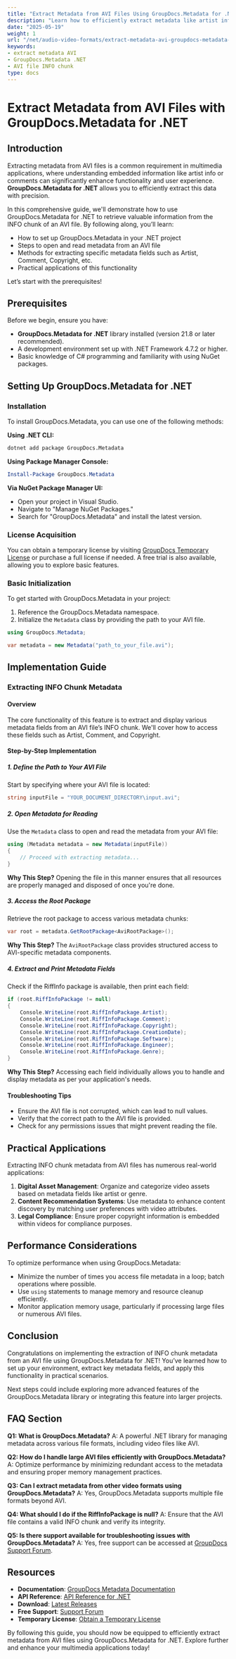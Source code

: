 ```yaml
---
title: "Extract Metadata from AVI Files Using GroupDocs.Metadata for .NET&#58; A Comprehensive Guide"
description: "Learn how to efficiently extract metadata like artist info and comments from AVI files using GroupDocs.Metadata for .NET. Enhance your multimedia applications today!"
date: "2025-05-19"
weight: 1
url: "/net/audio-video-formats/extract-metadata-avi-groupdocs-metadata-net/"
keywords:
- extract metadata AVI
- GroupDocs.Metadata .NET
- AVI file INFO chunk
type: docs
---
```

# Extract Metadata from AVI Files with GroupDocs.Metadata for .NET

## Introduction

Extracting metadata from AVI files is a common requirement in multimedia applications, where understanding embedded information like artist info or comments can significantly enhance functionality and user experience. **GroupDocs.Metadata for .NET** allows you to efficiently extract this data with precision.

In this comprehensive guide, we'll demonstrate how to use GroupDocs.Metadata for .NET to retrieve valuable information from the INFO chunk of an AVI file. By following along, you’ll learn:
- How to set up GroupDocs.Metadata in your .NET project
- Steps to open and read metadata from an AVI file
- Methods for extracting specific metadata fields such as Artist, Comment, Copyright, etc.
- Practical applications of this functionality

Let’s start with the prerequisites!

## Prerequisites

Before we begin, ensure you have:
- **GroupDocs.Metadata for .NET** library installed (version 21.8 or later recommended).
- A development environment set up with .NET Framework 4.7.2 or higher.
- Basic knowledge of C# programming and familiarity with using NuGet packages.

## Setting Up GroupDocs.Metadata for .NET

### Installation

To install GroupDocs.Metadata, you can use one of the following methods:

**Using .NET CLI:**

```bash
dotnet add package GroupDocs.Metadata
```

**Using Package Manager Console:**

```powershell
Install-Package GroupDocs.Metadata
```

**Via NuGet Package Manager UI:**
- Open your project in Visual Studio.
- Navigate to "Manage NuGet Packages."
- Search for "GroupDocs.Metadata" and install the latest version.

### License Acquisition

You can obtain a temporary license by visiting [GroupDocs Temporary License](https://purchase.groupdocs.com/temporary-license/) or purchase a full license if needed. A free trial is also available, allowing you to explore basic features.

### Basic Initialization

To get started with GroupDocs.Metadata in your project:

1. Reference the GroupDocs.Metadata namespace.
2. Initialize the `Metadata` class by providing the path to your AVI file.

```csharp
using GroupDocs.Metadata;

var metadata = new Metadata("path_to_your_file.avi");
```

## Implementation Guide

### Extracting INFO Chunk Metadata

#### Overview

The core functionality of this feature is to extract and display various metadata fields from an AVI file’s INFO chunk. We'll cover how to access these fields such as Artist, Comment, and Copyright.

#### Step-by-Step Implementation

##### 1. Define the Path to Your AVI File

Start by specifying where your AVI file is located:

```csharp
string inputFile = "YOUR_DOCUMENT_DIRECTORY\input.avi";
```

##### 2. Open Metadata for Reading

Use the `Metadata` class to open and read the metadata from your AVI file:

```csharp
using (Metadata metadata = new Metadata(inputFile))
{
    // Proceed with extracting metadata...
}
```

**Why This Step?**
Opening the file in this manner ensures that all resources are properly managed and disposed of once you're done.

##### 3. Access the Root Package

Retrieve the root package to access various metadata chunks:

```csharp
var root = metadata.GetRootPackage<AviRootPackage>();
```

**Why This Step?**
The `AviRootPackage` class provides structured access to AVI-specific metadata components.

##### 4. Extract and Print Metadata Fields

Check if the RiffInfo package is available, then print each field:

```csharp
if (root.RiffInfoPackage != null)
{
    Console.WriteLine(root.RiffInfoPackage.Artist);
    Console.WriteLine(root.RiffInfoPackage.Comment);
    Console.WriteLine(root.RiffInfoPackage.Copyright);
    Console.WriteLine(root.RiffInfoPackage.CreationDate);
    Console.WriteLine(root.RiffInfoPackage.Software);
    Console.WriteLine(root.RiffInfoPackage.Engineer);
    Console.WriteLine(root.RiffInfoPackage.Genre);
}
```

**Why This Step?**
Accessing each field individually allows you to handle and display metadata as per your application's needs.

#### Troubleshooting Tips

- Ensure the AVI file is not corrupted, which can lead to null values.
- Verify that the correct path to the AVI file is provided.
- Check for any permissions issues that might prevent reading the file.

## Practical Applications

Extracting INFO chunk metadata from AVI files has numerous real-world applications:

1. **Digital Asset Management**: Organize and categorize video assets based on metadata fields like artist or genre.
2. **Content Recommendation Systems**: Use metadata to enhance content discovery by matching user preferences with video attributes.
3. **Legal Compliance**: Ensure proper copyright information is embedded within videos for compliance purposes.

## Performance Considerations

To optimize performance when using GroupDocs.Metadata:
- Minimize the number of times you access file metadata in a loop; batch operations where possible.
- Use `using` statements to manage memory and resource cleanup efficiently.
- Monitor application memory usage, particularly if processing large files or numerous AVI files.

## Conclusion

Congratulations on implementing the extraction of INFO chunk metadata from an AVI file using GroupDocs.Metadata for .NET! You’ve learned how to set up your environment, extract key metadata fields, and apply this functionality in practical scenarios. 

Next steps could include exploring more advanced features of the GroupDocs.Metadata library or integrating this feature into larger projects.

## FAQ Section

**Q1: What is GroupDocs.Metadata?**
A: A powerful .NET library for managing metadata across various file formats, including video files like AVI.

**Q2: How do I handle large AVI files efficiently with GroupDocs.Metadata?**
A: Optimize performance by minimizing redundant access to the metadata and ensuring proper memory management practices.

**Q3: Can I extract metadata from other video formats using GroupDocs.Metadata?**
A: Yes, GroupDocs.Metadata supports multiple file formats beyond AVI.

**Q4: What should I do if the RiffInfoPackage is null?**
A: Ensure that the AVI file contains a valid INFO chunk and verify its integrity.

**Q5: Is there support available for troubleshooting issues with GroupDocs.Metadata?**
A: Yes, free support can be accessed at [GroupDocs Support Forum](https://forum.groupdocs.com/c/metadata/).

## Resources

- **Documentation**: [GroupDocs Metadata Documentation](https://docs.groupdocs.com/metadata/net/)
- **API Reference**: [API Reference for .NET](https://reference.groupdocs.com/metadata/net/)
- **Download**: [Latest Releases](https://releases.groupdocs.com/metadata/net/)
- **Free Support**: [Support Forum](https://forum.groupdocs.com/c/metadata/)
- **Temporary License**: [Obtain a Temporary License](https://purchase.groupdocs.com/temporary-license/) 

By following this guide, you should now be equipped to efficiently extract metadata from AVI files using GroupDocs.Metadata for .NET. Explore further and enhance your multimedia applications today!
